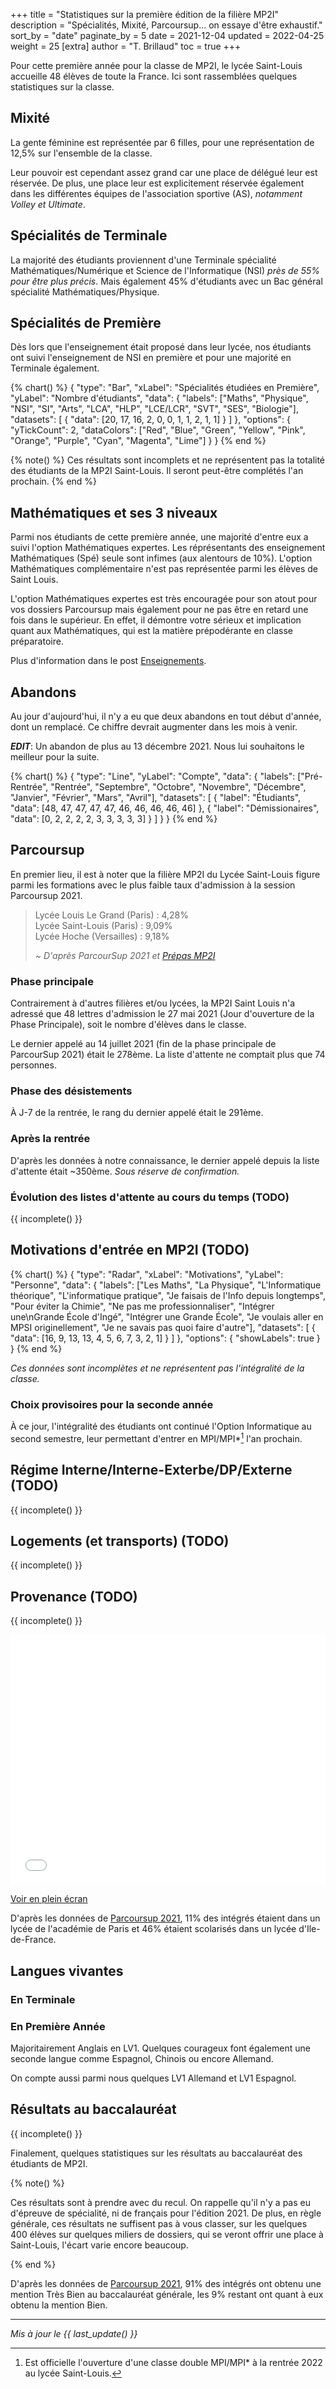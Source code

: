 +++
title = "Statistiques sur la première édition de la filière MP2I"
description = "Spécialités, Mixité, Parcoursup... on essaye d'être exhaustif."
sort_by = "date"
paginate_by = 5
date = 2021-12-04
updated = 2022-04-25
weight = 25
[extra]
author = "T. Brillaud"
toc = true
+++

Pour cette première année pour la classe de MP2I, le lycée Saint-Louis accueille 48 élèves de toute la France. 
Ici sont rassemblées quelques statistiques sur la classe.

## Mixité

La gente féminine est représentée par 6 filles, pour une représentation de 12,5% sur l'ensemble de la classe.

Leur pouvoir est cependant assez grand car une place de délégué leur est réservée. De plus, une place leur est explicitement réservée également dans les différentes équipes de l'association sportive (AS), *notamment Volley et Ultimate*.

## Spécialités de Terminale

La majorité des étudiants proviennent d'une Terminale spécialité Mathématiques/Numérique et Science de l'Informatique (NSI) *près de 55% pour être plus précis*.
Mais également 45% d'étudiants avec un Bac général spécialité Mathématiques/Physique.

## Spécialités de Première

Dès lors que l'enseignement était proposé dans leur lycée, nos étudiants ont suivi l'enseignement de NSI en première et pour une majorité en Terminale également.

{% chart() %}
{
  "type": "Bar",
  "xLabel": "Spécialités étudiées en Première",
  "yLabel": "Nombre d'étudiants",
  "data": {
    "labels": ["Maths", "Physique", "NSI", "SI", "Arts", "LCA", "HLP", "LCE/LCR", "SVT", "SES", "Biologie"],
    "datasets": [
      {
        "data": [20, 17, 16, 2, 0, 0, 1, 1, 2, 1, 1]
      }
    ]
  },
  "options": {
    "yTickCount": 2,
    "dataColors": ["Red", "Blue", "Green", "Yellow", "Pink", "Orange", "Purple", "Cyan", "Magenta", "Lime"]
  }
}
{% end %}

{% note() %}
Ces résultats sont incomplets et ne représentent pas la totalité des étudiants de la MP2I Saint-Louis. Il
seront peut-être complétés l'an prochain.
{% end %}

## Mathématiques et ses 3 niveaux

Parmi nos étudiants de cette première année, une majorité d'entre eux a suivi l'option Mathématiques expertes.
Les réprésentants des enseignement Mathématiques (Spé) seule sont infimes (aux alentours de 10%). L'option Mathématiques complémentaire n'est pas représentée parmi les élèves de Saint Louis.

L'option Mathématiques expertes est très encouragée pour son atout pour vos dossiers Parcoursup mais également pour ne pas être en retard une fois dans le supérieur. En effet, il démontre votre sérieux et implication quant aux Mathématiques, qui est la matière prépodérante en classe préparatoire.

Plus d'information dans le post [Enseignements](@/a-propos/enseignements.md).

## Abandons

Au jour d'aujourd'hui, il n'y a eu que deux abandons en tout début d'année, dont un remplacé.
Ce chiffre devrait augmenter dans les mois à venir.

***EDIT***: Un abandon de plus au 13 décembre 2021. Nous lui souhaitons le meilleur pour la suite.

{% chart() %}
{
  "type": "Line",
  "yLabel": "Compte",
  "data": {
    "labels": ["Pré-Rentrée", "Rentrée", "Septembre", "Octobre", "Novembre", "Décembre", "Janvier", "Février", "Mars", "Avril"],
    "datasets": [
      {
        "label": "Étudiants",
        "data": [48, 47, 47, 47, 47, 46, 46, 46, 46, 46]
      },
      {
        "label": "Démissionaires",
        "data": [0, 2, 2, 2, 2, 3, 3, 3, 3, 3]
      }
    ]
  }
}
{% end %}


## Parcoursup 

En premier lieu, il est à noter que la filière MP2I du Lycée Saint-Louis figure parmi les formations avec le plus faible taux d'admission à la session Parcoursup 2021. 

>   Lycée Louis Le Grand (Paris) : 4,28%  
>   Lycée Saint-Louis (Paris) : 9,09%  
>   Lycée Hoche (Versailles) : 9,18%  
>
> ~ *D'après ParcourSup 2021 et [Prépas MP2I](https://prepas-mp2i.github.io/mp2i/)*

### Phase principale

Contrairement à d'autres filières et/ou lycées, la MP2I Saint Louis n'a adressé que 48 lettres d'admission le 27 mai 2021 (Jour d'ouverture de la Phase Principale), soit le nombre d'élèves dans le classe.

Le dernier appelé au 14 juillet 2021 (fin de la phase principale de ParcourSup 2021) était le 278ème.
La liste d'attente ne comptait plus que 74 personnes.

### Phase des désistements

À J-7 de la rentrée, le rang du dernier appelé était le 291ème.

### Après la rentrée

D'après les données à notre connaissance, le dernier appelé depuis la liste d'attente était ~350ème.
*Sous réserve de confirmation.*

### Évolution des listes d'attente au cours du temps (TODO)

{{ incomplete() }}

## Motivations d'entrée en MP2I (TODO)

{% chart() %}
{
  "type": "Radar",
  "xLabel": "Motivations",
  "yLabel": "Personne",
  "data": {
    "labels": ["Les Maths", "La Physique", "L'Informatique théorique", "L'informatique pratique", "Je faisais de l'Info depuis longtemps", "Pour éviter la Chimie", "Ne pas me professionnaliser", "Intégrer une\nGrande École d'Ingé", "Intégrer une Grande École", "Je voulais aller en MPSI originellement", "Je ne savais pas quoi faire d'autre"],
    "datasets": [
      {
        "data": [16, 9, 13, 13, 4, 5, 6, 7, 3, 2, 1]
      }
    ]
  },
  "options": {
    "showLabels": true
  }
}
{% end %}

*Ces données sont incomplètes et ne représentent pas l'intégralité de la classe.*

### Choix provisoires pour la seconde année

À ce jour, l'intégralité des étudiants ont continué l'Option Informatique au second semestre, leur permettant d'entrer en MPI/MPI*[^1] l'an prochain.

## Régime Interne/Interne-Exterbe/DP/Externe (TODO)

{{ incomplete() }}

## Logements (et transports) (TODO)

{{ incomplete() }}

## Provenance (TODO)

{{ incomplete() }}

<iframe width="100%" height="400px" frameborder="0" allowfullscreen src="//umap.openstreetmap.fr/fr/map/provenancemp2isl-2022-01_705522?scaleControl=false&miniMap=false&scrollWheelZoom=false&zoomControl=true&allowEdit=false&moreControl=true&searchControl=null&tilelayersControl=null&embedControl=null&datalayersControl=true&onLoadPanel=undefined&captionBar=false"></iframe><p><a href="//umap.openstreetmap.fr/fr/map/provenancemp2isl-2022-01_705522">Voir en plein écran</a></p>

D'après les données de [Parcoursup 2021](https://data.enseignementsup-recherche.gouv.fr/pages/parcoursupdata/?disjunctive.fili&refine.fili=CPGE&refine.form_lib_voe_acc=Classe%20pr%C3%A9paratoire%20scientifique&refine.fil_lib_voe_acc=MP2I&refine.g_ea_lib_vx=Lyc%C3%A9e%20Saint-Louis%20(6%C3%A8me)), 11% des intégrés étaient dans un lycée de l'académie de Paris et 46% étaient scolarisés dans un lycée d'Ile-de-France.

## Langues vivantes

### En Terminale

### En Première Année

Majoritairement Anglais en LV1. Quelques courageux font également une seconde langue comme Espagnol, Chinois ou encore Allemand.

On compte aussi parmi nous quelques LV1 Allemand et LV1 Espagnol.

## Résultats au baccalauréat

{{ incomplete() }}

Finalement, quelques statistiques sur les résultats au baccalauréat des étudiants de MP2I.

{% note() %}

Ces résultats sont à prendre avec du recul. On rappelle qu'il n'y a pas eu d'épreuve de spécialité, ni de français pour l'édition 2021. De plus, en règle générale, ces résultats ne suffisent pas à vous classer, sur les quelques 400 élèves sur quelques miliers de dossiers, qui se veront offrir une place à Saint-Louis, l'écart varie encore beaucoup.

{% end %}

D'après les données de [Parcoursup 2021](https://data.enseignementsup-recherche.gouv.fr/pages/parcoursupdata/?disjunctive.fili&refine.fili=CPGE&refine.form_lib_voe_acc=Classe%20pr%C3%A9paratoire%20scientifique&refine.fil_lib_voe_acc=MP2I&refine.g_ea_lib_vx=Lyc%C3%A9e%20Saint-Louis%20(6%C3%A8me)), 91% des intégrés ont obtenu une mention Très Bien au baccalauréat générale, les 9% restant ont quant à eux obtenu la mention Bien.

* * *

[^1]: Est officielle l'ouverture d'une classe double MPI/MPI* à la rentrée 2022 au lycée Saint-Louis.

*Mis à jour le {{ last_update() }}*